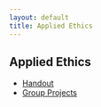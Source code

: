 ```yaml
---
layout: default
title: Applied Ethics
---
```


## Applied Ethics

+ [Handout](Handout)
+ [Group Projects](Group) 
